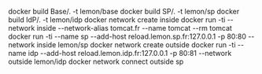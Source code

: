 docker build Base/. -t lemon/base
docker build SP/. -t lemon/sp
docker build IdP/. -t lemon/idp
docker network create inside
docker run -ti --network inside  --network-alias tomcat.fr --name tomcat --rm tomcat 
docker run -ti --name sp --add-host reload.lemon.sp.fr:127.0.0.1 -p 80:80 --network inside lemon/sp
docker network create outside
docker run -ti --name idp --add-host reload.lemon.idp.fr:127.0.0.1 -p 80:81 --network outside lemon/idp
docker network connect outside sp
